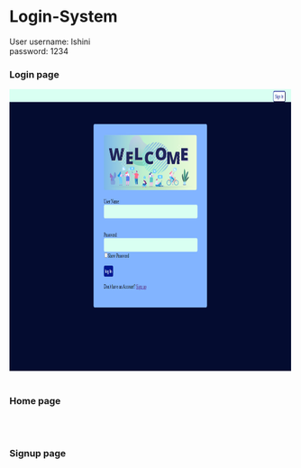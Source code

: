 # Login-System

User username: Ishini <br>password: 1234<br>

<h3>Login page</h3>
<img src="https://github.com/Ishini0818/Login-System/blob/9b5dc3d004dbada54abff994a43aebe82db06868/ScreenShots/login.png" width="500px"; height="500px"><br><br>
<h3>Home page</h3>
<img scr="https://github.com/Ishini0818/Login-System/blob/facd261df3d5ffd4fdbf6bd70dccb376ab0f9039/ScreenShots/home.png"><br><br>
<h3>Signup page</h3>
<img scr="https://github.com/Ishini0818/Login-System/blob/9a06d6ae3078b0f8f8d706f531f4da1564bf6aea/ScreenShots/signup.png">

